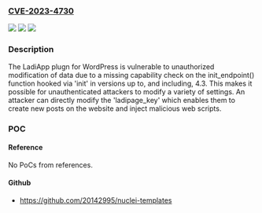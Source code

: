 ### [CVE-2023-4730](https://cve.mitre.org/cgi-bin/cvename.cgi?name=CVE-2023-4730)
![](https://img.shields.io/static/v1?label=Product&message=LadiApp%3A%20Landing%20Page%2C%20PopupX%2C%20Marketing%20Automation%2C%20Affiliate%20Marketing%E2%80%A6&color=blue)
![](https://img.shields.io/static/v1?label=Version&message=*%3C%3D%204.3%20&color=brighgreen)
![](https://img.shields.io/static/v1?label=Vulnerability&message=CWE-862%20Missing%20Authorization&color=brighgreen)

### Description

The LadiApp plugn for WordPress is vulnerable to unauthorized modification of data due to a missing capability check on the init_endpoint() function hooked via 'init' in versions up to, and including, 4.3. This makes it possible for unauthenticated attackers to modify a variety of settings. An attacker can directly modify the 'ladipage_key' which enables them to create new posts on the website and inject malicious web scripts.

### POC

#### Reference
No PoCs from references.

#### Github
- https://github.com/20142995/nuclei-templates

